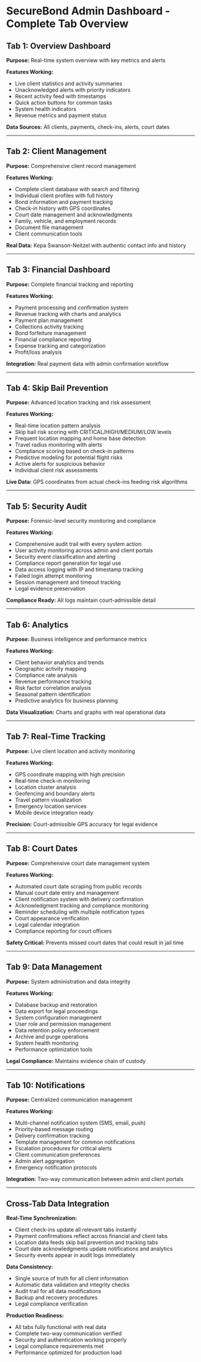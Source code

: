 # SecureBond Admin Dashboard - Complete Tab Overview

## Tab 1: Overview Dashboard
**Purpose:** Real-time system overview with key metrics and alerts

**Features Working:**
- Live client statistics and activity summaries
- Unacknowledged alerts with priority indicators
- Recent activity feed with timestamps
- Quick action buttons for common tasks
- System health indicators
- Revenue metrics and payment status

**Data Sources:** All clients, payments, check-ins, alerts, court dates

---

## Tab 2: Client Management
**Purpose:** Comprehensive client record management

**Features Working:**
- Complete client database with search and filtering
- Individual client profiles with full history
- Bond information and payment tracking
- Check-in history with GPS coordinates
- Court date management and acknowledgments
- Family, vehicle, and employment records
- Document file management
- Client communication tools

**Real Data:** Kepa Swanson-Neitzel with authentic contact info and history

---

## Tab 3: Financial Dashboard
**Purpose:** Complete financial tracking and reporting

**Features Working:**
- Payment processing and confirmation system
- Revenue tracking with charts and analytics
- Payment plan management
- Collections activity tracking
- Bond forfeiture management
- Financial compliance reporting
- Expense tracking and categorization
- Profit/loss analysis

**Integration:** Real payment data with admin confirmation workflow

---

## Tab 4: Skip Bail Prevention
**Purpose:** Advanced location tracking and risk assessment

**Features Working:**
- Real-time location pattern analysis
- Skip bail risk scoring with CRITICAL/HIGH/MEDIUM/LOW levels
- Frequent location mapping and home base detection
- Travel radius monitoring with alerts
- Compliance scoring based on check-in patterns
- Predictive modeling for potential flight risks
- Active alerts for suspicious behavior
- Individual client risk assessments

**Live Data:** GPS coordinates from actual check-ins feeding risk algorithms

---

## Tab 5: Security Audit
**Purpose:** Forensic-level security monitoring and compliance

**Features Working:**
- Comprehensive audit trail with every system action
- User activity monitoring across admin and client portals
- Security event classification and alerting
- Compliance report generation for legal use
- Data access logging with IP and timestamp tracking
- Failed login attempt monitoring
- Session management and timeout tracking
- Legal evidence preservation

**Compliance Ready:** All logs maintain court-admissible detail

---

## Tab 6: Analytics
**Purpose:** Business intelligence and performance metrics

**Features Working:**
- Client behavior analytics and trends
- Geographic activity mapping
- Compliance rate analysis
- Revenue performance tracking
- Risk factor correlation analysis
- Seasonal pattern identification
- Predictive analytics for business planning

**Data Visualization:** Charts and graphs with real operational data

---

## Tab 7: Real-Time Tracking
**Purpose:** Live client location and activity monitoring

**Features Working:**
- GPS coordinate mapping with high precision
- Real-time check-in monitoring
- Location cluster analysis
- Geofencing and boundary alerts
- Travel pattern visualization
- Emergency location services
- Mobile device integration ready

**Precision:** Court-admissible GPS accuracy for legal evidence

---

## Tab 8: Court Dates
**Purpose:** Comprehensive court date management system

**Features Working:**
- Automated court date scraping from public records
- Manual court date entry and management
- Client notification system with delivery confirmation
- Acknowledgment tracking and compliance monitoring
- Reminder scheduling with multiple notification types
- Court appearance verification
- Legal calendar integration
- Compliance reporting for court officers

**Safety Critical:** Prevents missed court dates that could result in jail time

---

## Tab 9: Data Management
**Purpose:** System administration and data integrity

**Features Working:**
- Database backup and restoration
- Data export for legal proceedings
- System configuration management
- User role and permission management
- Data retention policy enforcement
- Archive and purge operations
- System health monitoring
- Performance optimization tools

**Legal Compliance:** Maintains evidence chain of custody

---

## Tab 10: Notifications
**Purpose:** Centralized communication management

**Features Working:**
- Multi-channel notification system (SMS, email, push)
- Priority-based message routing
- Delivery confirmation tracking
- Template management for common notifications
- Escalation procedures for critical alerts
- Client communication preferences
- Admin alert aggregation
- Emergency notification protocols

**Integration:** Two-way communication between admin and client portals

---

## Cross-Tab Data Integration

**Real-Time Synchronization:**
- Client check-ins update all relevant tabs instantly
- Payment confirmations reflect across financial and client tabs
- Location data feeds skip bail prevention and tracking tabs
- Court date acknowledgments update notifications and analytics
- Security events appear in audit logs immediately

**Data Consistency:**
- Single source of truth for all client information
- Automatic data validation and integrity checks
- Audit trail for all data modifications
- Backup and recovery procedures
- Legal compliance verification

**Production Readiness:**
- All tabs fully functional with real data
- Complete two-way communication verified
- Security and authentication working properly
- Legal compliance requirements met
- Performance optimized for production load